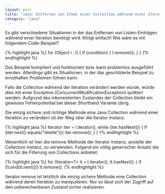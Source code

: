 ```yaml
---
layout: post
title: "Java: Entfernen von Items einer Collection während einer Iteration (best practice)"
category: "java"
---
```





Es gibt verschiedene Situationen in der das Entfernen von Listen-Einträgen während einer Iteration benötigt wird.
Klingt einfach! Wie wäre es mit folgendem Code-Beispiel?

{% highlight java %}
for (Object i : l) {
    if (condition) { 
         l.remove(i);
    }
}
{% endhighlight %}

Das Beispiel kompiliert und funktioniert bzw. kann problemlos ausgeführt werden.
Allerdings gibt es Situationen, in der das geschilderte Beispiel zu ernsthaften Problemen führen kann.

Falls die Collection während der Iteration verändert werden würde, würde dies mit einer Exception (ConcurrentModificationException) quittiert werden.
Aufgrund des inkonsistenten Zustandes der Collection bleibt ein gewisses Fehlerpotential bei dieser Shorthand Variante übrig.

Die einzig sichere und richtige Methode eine Java Collection während einer Iteration zu verändern ist der Weg über die Iterator Instanz.

{% highlight java %}
Iterator<String> iter = l.iterator();
while (iter.hasNext()) {
    if (iter.next().equals("delete")){
        iter.remove();
    }
}
{% endhighlight %}

Wesentlich ist hier die remove-Methode der Iterator Instanz, anstelle der Collection Instanz, zu verwenden.
Folgend ein völlig generischer Ansatz der sich für die Filterung von Collections anbietet:

{% highlight java %}
for (Iterator<?> it = l.iterator(); it.hasNext(); )
        if (!cond(it.next()))
            it.remove();
{% endhighlight %}

Iterator.remove ist letztlich die einzig sichere Methode eine Collection während deren Iteration zu manipulieren.
Nur so lässt sich der Zugriff auf den unberechenbaren Zustand sicher realisieren.